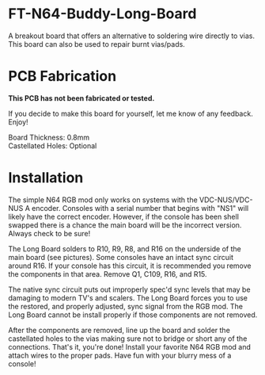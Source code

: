 # FT-N64-Buddy-Long-Board
A breakout board that offers an alternative to soldering wire directly to vias. This board can also be used to repair burnt vias/pads.

# PCB Fabrication
<b>This PCB has not been fabricated or tested.</b> 

If you decide to make this board for yourself, let me know of any feedback. Enjoy!<br>

Board Thickness: 0.8mm<br>
Castellated Holes: Optional

# Installation
The simple N64 RGB mod only works on systems with the VDC-NUS/VDC-NUS A encoder. Consoles with a serial number that begins with "NS1" will likely have the correct encoder. However, if the console has been shell swapped there is a chance the main board will be the incorrect version. Always check to be sure!

The Long Board solders to R10, R9, R8, and R16 on the underside of the main board (see pictures). Some consoles have an intact sync circuit around R16. If your console has this circuit, it is recommended you remove the components in that area. Remove Q1, C109, R16, and R15.

The native sync circuit puts out improperly spec'd sync levels that may be damaging to modern TV's and scalers. The Long Board forces you to use the restored, and properly adjusted, sync signal from the RGB mod. The Long Board cannot be install properly if those components are not removed.

After the components are removed, line up the board and solder the castellated holes to the vias making sure not to bridge or short any of the connections. That's it, you're done! Install your favorite N64 RGB mod and attach wires to the proper pads. Have fun with your blurry mess of a console!
